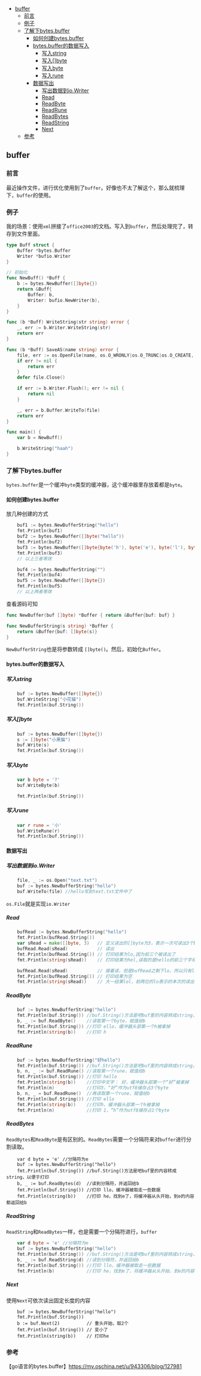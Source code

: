 <!-- START doctoc generated TOC please keep comment here to allow auto update -->
<!-- DON'T EDIT THIS SECTION, INSTEAD RE-RUN doctoc TO UPDATE -->

- [buffer](#buffer)
  - [前言](#%E5%89%8D%E8%A8%80)
  - [例子](#%E4%BE%8B%E5%AD%90)
  - [了解下bytes.buffer](#%E4%BA%86%E8%A7%A3%E4%B8%8Bbytesbuffer)
    - [如何创建bytes.buffer](#%E5%A6%82%E4%BD%95%E5%88%9B%E5%BB%BAbytesbuffer)
    - [bytes.buffer的数据写入](#bytesbuffer%E7%9A%84%E6%95%B0%E6%8D%AE%E5%86%99%E5%85%A5)
      - [写入string](#%E5%86%99%E5%85%A5string)
      - [写入[]byte](#%E5%86%99%E5%85%A5byte)
      - [写入byte](#%E5%86%99%E5%85%A5byte)
      - [写入rune](#%E5%86%99%E5%85%A5rune)
    - [数据写出](#%E6%95%B0%E6%8D%AE%E5%86%99%E5%87%BA)
      - [写出数据到io.Writer](#%E5%86%99%E5%87%BA%E6%95%B0%E6%8D%AE%E5%88%B0iowriter)
      - [Read](#read)
      - [ReadByte](#readbyte)
      - [ReadRune](#readrune)
      - [ReadBytes](#readbytes)
      - [ReadString](#readstring)
      - [Next](#next)
  - [参考](#%E5%8F%82%E8%80%83)

<!-- END doctoc generated TOC please keep comment here to allow auto update -->

## buffer

### 前言

最近操作文件，进行优化使用到了`buffer`。好像也不太了解这个，那么就梳理下，`buffer`的使用。

### 例子

我的场景：使用`xml`拼接了`office2003`的文档。写入到`buffer`，然后处理完了，转存到文件里面。

````go
type Buff struct {
	Buffer *bytes.Buffer
	Writer *bufio.Writer
}

// 初始化
func NewBuff() *Buff {
	b := bytes.NewBuffer([]byte{})
	return &Buff{
		Buffer: b,
		Writer: bufio.NewWriter(b),
	}
}

func (b *Buff) WriteString(str string) error {
	_, err := b.Writer.WriteString(str)
	return err
}

func (b *Buff) SaveAS(name string) error {
	file, err := os.OpenFile(name, os.O_WRONLY|os.O_TRUNC|os.O_CREATE, 0666)
	if err != nil {
		return err
	}
	defer file.Close()

	if err := b.Writer.Flush(); err != nil {
		return nil
	}

	_, err = b.Buffer.WriteTo(file)
	return err
}

func main() {
	var b = NewBuff()

	b.WriteString("haah")
}
````

### 了解下bytes.buffer

`bytes.buffer`是一个缓冲`byte`类型的缓冲器，这个缓冲器里存放着都是`byte`。

#### 如何创建bytes.buffer

放几种创建的方式

````go
	buf1 := bytes.NewBufferString("hello")
	fmt.Println(buf1)
	buf2 := bytes.NewBuffer([]byte("hello"))
	fmt.Println(buf2)
	buf3 := bytes.NewBuffer([]byte{byte('h'), byte('e'), byte('l'), byte('l'), byte('o')})
	fmt.Println(buf3) 
    // 以上三者等效

	buf4 := bytes.NewBufferString("")
	fmt.Println(buf4)
	buf5 := bytes.NewBuffer([]byte{})
	fmt.Println(buf5) 
    // 以上两者等效
````

查看源码可知

````go
func NewBuffer(buf []byte) *Buffer { return &Buffer{buf: buf} }

func NewBufferString(s string) *Buffer {
	return &Buffer{buf: []byte(s)}
}
````
`NewBufferString`也是将参数转成 `[]byte()`。然后，初始化`Buffer`。

#### bytes.buffer的数据写入

##### 写入string

````go
	buf := bytes.NewBuffer([]byte{})
	buf.WriteString("小花猫")
	fmt.Println(buf.String())
````

##### 写入[]byte

````go
    buf := bytes.NewBuffer([]byte{})
	s := []byte("小黑猫")
	buf.Write(s)
	fmt.Println(buf.String())
````

##### 写入byte

````go
	var b byte = '?'
	buf.WriteByte(b)

	fmt.Println(buf.String())
````

##### 写入rune

````go
	var r rune = '小'
	buf.WriteRune(r)
	fmt.Println(buf.String())
````

#### 数据写出

##### 写出数据到io.Writer

````go
	file, _ := os.Open("text.txt")
	buf := bytes.NewBufferString("hello")
	buf.WriteTo(file) //hello写到text.txt文件中了
````

`os.File`就是实现`io.Writer`

##### Read

````go
	bufRead := bytes.NewBufferString("hello")
	fmt.Println(bufRead.String())
	var sRead = make([]byte, 3)   // 定义读出的[]byte为3，表示一次可读出3个byte
	bufRead.Read(sRead)           // 读出
	fmt.Println(bufRead.String()) // 打印结果为lo,因为前三个被读出了
	fmt.Println(string(sRead))    // 打印结果为hel,读取的是hello的前三个字母

	bufRead.Read(sRead)           // 接着读，但是bufRead之剩下lo，所以只有lo被读出了
	fmt.Println(bufRead.String()) // 打印结果为空
	fmt.Println(string(sRead))    // 大一结果lol，前两位的lo表示的本次的读出，因为bufRead只有两位，后面的l还是上次的读出结果
````

##### ReadByte

````go
    buf := bytes.NewBufferString("hello")
    fmt.Println(buf.String()) //buf.String()方法是吧buf里的内容转成string，>以便于打印
    b, _ := buf.ReadByte()    //读取第一个byte，赋值给b
    fmt.Println(buf.String()) //打印 ello，缓冲器头部第一个h被拿掉
    fmt.Println(string(b))    //打印 h
````

##### ReadRune

````go
    buf := bytes.NewBufferString("好hello")
    fmt.Println(buf.String()) //buf.String()方法是吧buf里的内容转成string，>以便于打印
    b, n, _ := buf.ReadRune() //读取第一个rune，赋值给b
    fmt.Println(buf.String()) //打印 hello
    fmt.Println(string(b))    //打印中文字： 好，缓冲器头部第一个“好”被拿掉
    fmt.Println(n)            //打印3，“好”作为utf8储存占3个byte
    b, n, _ = buf.ReadRune()  //再读取第一个rune，赋值给b
    fmt.Println(buf.String()) //打印 ello
    fmt.Println(string(b))    //打印h，缓冲器头部第一个h被拿掉
    fmt.Println(n)            //打印 1，“h”作为utf8储存占1个byte
````

##### ReadBytes

`ReadBytes`和`ReadByte`是有区别的。`ReadBytes`需要一个分隔符来对`buffer`进行分割读取。

````
    var d byte = 'e' //分隔符为e
	buf := bytes.NewBufferString("hello")
	fmt.Println(buf.String()) //buf.String()方法是吧buf里的内容转成string，以便于打印
	b, _ := buf.ReadBytes(d)  //读到分隔符，并返回给b
	fmt.Println(buf.String()) //打印 llo，缓冲器被取走一些数据
	fmt.Println(string(b))    //打印 he，找到e了，将缓冲器从头开始，到e的内容都返回给b
````

##### ReadString

`ReadString`和`ReadBytes`一样，也是需要一个分隔符进行，`buffer`

````go
	var d byte = 'e' //分隔符为e
	buf := bytes.NewBufferString("hello")
	fmt.Println(buf.String()) //buf.String()方法是吧buf里的内容转成string，以便于打印
	b, _ := buf.ReadString(d) //读到分隔符，并返回给b
	fmt.Println(buf.String()) //打印 llo，缓冲器被取走一些数据
	fmt.Println(b)            //打印 he，找到e了，将缓冲器从头开始，到e的内容都返回给b
````

##### Next

使用`Next`可依次读出固定长度的内容

````
	buf := bytes.NewBufferString("hello")
	fmt.Println(buf.String())
	b := buf.Next(2)          // 重头开始，取2个
	fmt.Println(buf.String()) // 变小了
	fmt.Println(string(b))    // 打印he
````



### 参考

【go语言的bytes.buffer】https://my.oschina.net/u/943306/blog/127981  


 

